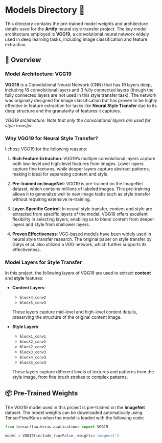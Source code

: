 # Models Directory 🧠

This directory contains the pre-trained model weights and architecture details used for the **Artify** neural style transfer project. The key model architecture employed is **VGG19**, a convolutional neural network widely used in deep learning tasks, including image classification and feature extraction.

## 📄 Overview

### Model Architecture: VGG19

**VGG19** is a Convolutional Neural Network (CNN) that has 19 layers deep, including 16 convolutional layers and 3 fully connected layers (though the fully connected layers are not used in this style transfer task). The network was originally designed for image classification but has proven to be highly effective in feature extraction for tasks like **Neural Style Transfer** due to its deep structure and the granularity of features it captures.


_VGG19 architecture: Note that only the convolutional layers are used for style transfer._

### Why VGG19 for Neural Style Transfer?

I chose VGG19 for the following reasons:

1. **Rich Feature Extraction**: VGG19’s multiple convolutional layers capture both low-level and high-level features from images. Lower layers capture fine textures, while deeper layers capture abstract patterns, making it ideal for separating content and style.

2. **Pre-trained on ImageNet**: VGG19 is pre-trained on the ImageNet dataset, which contains millions of labeled images. This pre-training allows it to generalize well to new image tasks such as style transfer without requiring extensive re-training.

3. **Layer-Specific Control**: In neural style transfer, content and style are extracted from specific layers of the model. VGG19 offers excellent flexibility in selecting layers, enabling us to blend content from deeper layers and style from shallower layers.

4. **Proven Effectiveness**: VGG-based models have been widely used in neural style transfer research. The original paper on style transfer by Gatys et al. also utilized a VGG network, which further supports its effectiveness.

### Model Layers for Style Transfer

In this project, the following layers of VGG19 are used to extract **content** and **style** features:

- **Content Layers**:
  - `block4_conv2`
  - `block5_conv3`
  
  These layers capture mid-level and high-level content details, preserving the structure of the original content image.

- **Style Layers**:
  - `block1_conv1`
  - `block2_conv1`
  - `block2_conv2`
  - `block3_conv3`
  - `block4_conv3`
  - `block5_conv3`
  
  These layers capture different levels of textures and patterns from the style image, from fine brush strokes to complex patterns.

## 📦 Pre-Trained Weights

The VGG19 model used in this project is pre-trained on the **ImageNet** dataset. The model weights can be downloaded automatically using TensorFlow/Keras when the model is loaded with the following code:

```python
from tensorflow.keras.applications import VGG19

model = VGG19(include_top=False, weights='imagenet')
